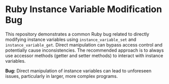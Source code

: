 # Ruby Instance Variable Modification Bug

This repository demonstrates a common Ruby bug related to directly modifying instance variables using `instance_variable_set` and `instance_variable_get`.  Direct manipulation can bypass access control and potentially cause inconsistencies.  The recommended approach is to always use accessor methods (getter and setter methods) to interact with instance variables. 

**Bug:** Direct manipulation of instance variables can lead to unforeseen issues, particularly in larger, more complex programs.
